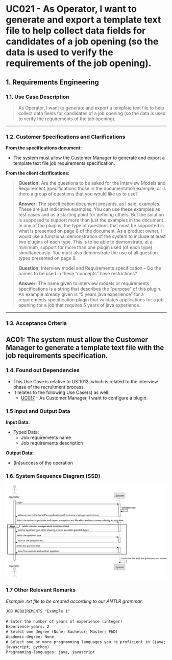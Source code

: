 # UC021 - As Operator, I want to generate and export a template text file to help collect data fields for candidates of a job opening (so the data is used to verify the requirements of the job opening).

## 1. Requirements Engineering

### 1.1. Use Case Description

> As Operator, I want to generate and export a template text file to help collect data fields for candidates of a job opening (so the data is used to verify the requirements of the job opening).

---

### 1.2. Customer Specifications and Clarifications

**From the specifications document:**

- The system must allow the Customer Manager to generate and export a template text file job requirements specification.

**From the client clarifications:**

> **Question:** Are the questions to be asked for the Interview Models and Requirement Specifications those in the documentation example, or is there a group of questions that you would like us to use?
>
> **Answer:** The specification document presents, as I said, examples. These are just indicative examples.
> You can use these examples as test cases and as a starting point for defining others. But the solution is supposed to support more than just the examples in the document.
> In any of the plugins, the type of questions that must be supported is what is presented on page 8 of the document.
> As a product owner, I would like a functional demonstration of the system to include at least two plugins of each type.
> This is to be able to demonstrate, at a minimum, support for more than one plugin used (of each type) simultaneously.
> You must also demonstrate the use of all question types presented on page 8.

> **Question:** Interview model and Requirements specification – Do the names to be used in these “concepts” have restrictions?
> 
> **Answer:** The name given to interview models or requirements specifications is a string that describes the “purpose” of this plugin.
> An example already given is “5 years java experience” for a requirements specification plugin that validates applications for a job opening for a job that requires 5 years of java experience.
---

### 1.3. Acceptance Criteria

**AC01:** The system must allow the Customer Manager to generate a template text file with the job requirements specification.
---

### 1.4. Found out Dependencies

* This Use Case is relative to US 1012, which is related to the interview phase of the recruitment process.
* It relates to the following Use Case(s) as well:
  - [UC017](../../UC017/README.md) - As Customer Manager, I want to configure a plugin.
### 1.5 Input and Output Data

**Input Data:**
- Typed Data:
  - Job requirements name
  - Job requirements description

**Output Data:**
- (In)success of the operation

### 1.6. System Sequence Diagram (SSD)

![System Sequence Diagram](svg/uc021-system-sequence-diagram.svg)

### 1.7 Other Relevant Remarks

_Example .txt file to be created according to our ANTLR grammar:_

```text
JOB REQUIREMENTS "Example 1"

# Enter the number of years of experience (integer)
Experience-years: 2
# Select one degree (None; Bachelor; Master; PhD)
Academic-degree: None
# Select one or more programming languages you're proficient in (java; javascript; python)
Programming-languages: java, javascript
```
